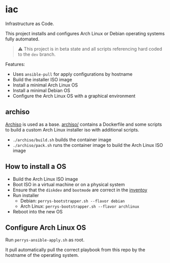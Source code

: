# iac

Infrastructure as Code.

This project installs and configures Arch Linux or Debian operating systems fully automated.

> ⚠ This project is in beta state and all scripts referencing hard coded to the `dev` branch.

Features:

- Uses `ansible-pull` for apply configurations by hostname
- Build the installer ISO image
- Install a minimal Arch Linux OS
- Install a minimal Debian OS
- Configure the Arch Linux OS with a graphical environment

## archiso

[Archiso](https://wiki.archlinux.org/title/archiso) is used as a base. [archiso/](./archiso/) contains
a Dockerfile and some scripts to build a custom Arch Linux installer iso with additional scripts.

- `./archiso/build.sh` builds the container image
- `./archiso/pack.sh` runs the container image to build the Arch Linux ISO image

## How to install a OS

- Build the Arch Linux ISO image
- Boot ISO in a virtual machine or on a physical system
- Ensure that the `diskdev` and `bootmode` are correct in the [inventoy](./inventory/defaults.yml)
- Run installer
    - Debian: `perrys-bootstrapper.sh --flavor debian`
    - Arch Linux: `perrys-bootstrapper.sh --flavor archlinux`
- Reboot into the new OS

## Configure Arch Linux OS

Run `perrys-ansible-apply.sh` as root.

It pull automatically pull the correct playbook from this repo by the hostname of the operating system.
